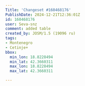 ```yaml
---
Title: 'Changeset #160468176'
PublishDate: 2024-12-21T12:36:01Z
id: 160468176
user: Seva-snz
comment: added table
created_by: JOSM/1.5 (19096 ru)
tags:
- Montenegro
- Cetinje+
bbox:
  min_lon: 18.8228494
  min_lat: 42.3660311
  max_lon: 18.8228494
  max_lat: 42.3660311

---
```

